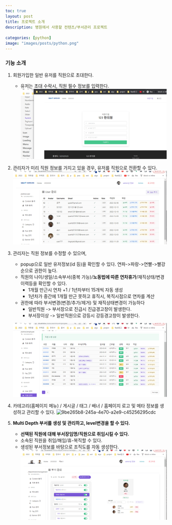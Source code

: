 ```yaml
---
toc: true
layout: post
title: 프로젝트 소개
description: 병원에서 사용할 컨텐츠/부서관리 프로젝트

categories: [python]
image: "images/posts/python.png"
---
```


### 기능 소개
1. 회원가입한 일반 유저를 직원으로 초대한다.
    - 유저는 초대 수락시, 직원 필수 정보를 입력한다.
    ![f1094c63-6879-4029-8236-868312789e82](https://raw.githubusercontent.com/is2js/screenshots/main/f1094c63-6879-4029-8236-868312789e82.gif)


2. 관리자가 미리 직원 정보를 가지고 있을 경우, 유저를 직원으로 전환할 수 있다.
    ![4ced8ca9-cd5d-4623-a816-3042a0108e21](https://raw.githubusercontent.com/is2js/screenshots/main/4ced8ca9-cd5d-4623-a816-3042a0108e21.gif)

3. 관리자는 직원 정보를 수정할 수 있으며, 
    - popup으로 일반 유저정보(id 등)을 확인할 수 있다. 연파->파랑->연빨->빨강 순으로 권한이 높다.
    - 직원의 나이/생일/소속부서(중복 가능)/**노동법에 따른 연차휴가**/재직상태/변경이력등을 확인할 수 있다.
        - 1개월 만근시 연차 +1 / 1년차부터 15개씩 자동 생성
        - 1년차가 중간에 1개월 만근 못하고 휴직시, 복직시점으로 연차를 계산
    - 권한에 따라 부서변경(변경/추가/제거) 및 재직상태변경이 가능하다
        - 일반직원 -> 부서장으로 진급시 진급경고창이 발생한다.
        - 부서장이상 -> 일반직원으로 강등시 강등경고창이 발생한다.

    ![73060751-2746-44c9-9715-c4afda96549d](https://raw.githubusercontent.com/is3js/screenshots/main/73060751-2746-44c9-9715-c4afda96549d.gif)

4. 카테고리(홈페이지 메뉴) / 게시글 / 태그 / 배너 / 홈페이지 로고 및 메타 정보를 생성하고 관리할 수 있다.
    ![9be265b8-245a-4e70-a2e9-c45256295cdc](https://raw.githubusercontent.com/is3js/screenshots/main/9be265b8-245a-4e70-a2e9-c45256295cdc.gif)

5. **Multi Depth 부서를 생성 및 관리하고, level변경을 할 수 있다.**
    - **선택된 직원에 대해 부서장임명/직원으로 취임시킬 수 있다.**
    - 소속된 직원을 취임/해임/휴-복직할 수 있다.
    - 생성된 부서정보를 바탕으로 조직도를 자동 생성한다.
    ![56034735-6d3f-440a-8db8-552d3504362a](https://raw.githubusercontent.com/is3js/screenshots/main/56034735-6d3f-440a-8db8-552d3504362a.gif)